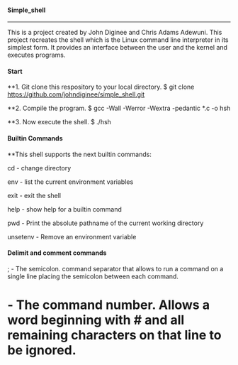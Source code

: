 #### Simple_shell
****
This is a project created by John Diginee and Chris Adams Adewuni. This project recreates the shell which is the Linux command line interpreter in its simplest form. It provides an interface between the user and the kernel and executes programs.

#### Start
**1. Git clone this respository to your local directory.
$ git clone https://github.com/johndiginee/simple_shell.git

**2. Compile the program.
$ gcc -Wall -Werror -Wextra -pedantic *.c -o hsh

**3. Now execute the shell.
$ ./hsh

#### Builtin Commands
**This shell supports the next builtin commands:

cd - change directory

env - list the current environment variables

exit - exit the shell

help - show help for a builtin command

pwd - Print the absolute pathname of the current working directory

unsetenv - Remove an environment variable

#### Delimit and comment commands
; -  The semicolon. command separator that allows to run a command on a single line placing the semicolon between
   each command.

# - The command number. Allows a word beginning with # and all remaining characters on that line to be ignored.

